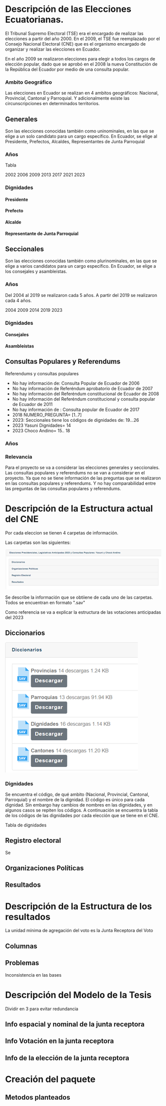 # Descripción de las Elecciones Ecuatorianas.
El Tribunal Supremo Electoral (TSE) era el encargado de realizar las elecciones a partir del año 2000. En el 2009, el TSE fue reemplazado por el Consejo Nacional Electoral (CNE) que es el organismo encargado de organizar y realizar las elecciones en Ecuador.

En el año 2009 se realizaron elecciones para elegir a todos los cargos de elección popular, dado que se aprobó en el 2008 la nueva Constitución de la República del Ecuador por medio de una consulta popular. 


### Ambito Geográfico
Las elecciones en Ecuador se realizan en 4 ambitos geográficos: Nacional, Provincial, Cantonal y Parroquial. Y adicionalmente existe las circunscripciones en determinados territorios.



## Generales
Son las elecciones conocidas también como uninominales, en las que se elige a un solo candidato para un cargo específico. En Ecuador, se elige al Presidente, Prefectos, Alcaldes, Representantes de Junta Parroquial  

### Años
Tabla

2002
2006
2009
2013
2017
2021
2023


### Dignidades
#### Presidente
#### Prefecto
#### Alcalde
#### Representante de Junta Parroquial

## Seccionales
Son las elecciones conocidas también como plurinominales, en las que se elige a varios candidatos para un cargo específico. En Ecuador, se elige a los consejales y asambleístas.

### Años
Del 2004 al 2019 se realizaron cada 5 años. A partir del 2019 se realizaron cada 4 años.

2004
2009
2014
2019
2023

### Dignidades
#### Consejales
#### Asambleístas

## Consultas Populares y Referendums
Referendums y consultas populares
-	No hay información de: Consulta Popular de Ecuador de 2006
-	No hay información de Referéndum aprobatorio de Ecuador de 2007
-	No hay información del Referéndum constitucional de Ecuador de 2008
-	No hay información del Referéndum constitucional y consulta popular de Ecuador de 2011
-	No hay información de : Consulta popular de Ecuador de 2017
-	2018 NUMERO_PREGUNTA= [1..7]
-	2023: Seccionales tiene los códigos de dignidades de: 19...26
-	2023 Yasuni Dignidades= 14
-	2023 Choco Andino= 15.. 18


### Años
### Relevancia
Para el proyecto se va a considerar las elecciones generales y seccionales. Las consultas populares y referendums no se van a considerar en el proyecto. Ya que no se tiene información de las preguntas que se realizaron en las consultas populares y referendums. Y no hay comparabilidad entre las preguntas de las consultas populares y referendums.


# Descripción de la Estructura actual del CNE
Por cada eleccion se tienen 4 carpetas de información.

 Las carpetas son las siguientes:

![Estructura CNE](assests/Captura_estructura.png)

Se describe la información que se obtiiene de cada uno de las carpetas.
Todos se encuentran en formato ".sav"

Como referencia se va a explicar la estructura de las votaciones anticipadas del 2023

## Diccionarios
![Diccionarios](assests/Captura_diccionarios.png)
### Dignidades
Se encuentra el código, de qué ambito (Nacional, Provincial, Cantonal, Parroquial) y el nombre de la dignidad.
El código es único para cada dignidad. Sin embargo hay cambios de nombres en las dignidades, y en algunos casos se repiten los códigos.
A continuación se encuentra la tabla de los códigos de las dignidades por cada elección que se tiene en el CNE.

Tabla de dignidades




## Registro electoral
Se 
## Organizaciones Políticas
## Resultados

# Descripción de la Estructura de los resultados
La unidad mínima de agregación del voto es la Junta Receptora del Voto
## Columnas
## Problemas
Inconsistencia en las bases


# Descripción del Modelo de la Tesis
Dividir en 3 para evitar redundancia

## Info espacial y nominal de la junta receptora

## Info Votación en la junta receptora

## Info de la elección de la junta receptora

# Creación del paquete 

## Metodos planteados

